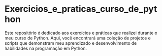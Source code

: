 # Exercicios_e_praticas_curso_de_python
Este repositório é dedicado aos exercícios e práticas que realizei durante o meu curso de Python. Aqui, você encontrará uma coleção de projetos e scripts que demonstram meu aprendizado e desenvolvimento de habilidades na programação em Python.
